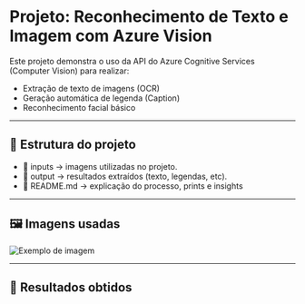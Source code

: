# Projeto: Reconhecimento de Texto e Imagem com Azure Vision

Este projeto demonstra o uso da API do Azure Cognitive Services (Computer Vision) para realizar:

- Extração de texto de imagens (OCR)
- Geração automática de legenda (Caption)
- Reconhecimento facial básico

---

## 📂 Estrutura do projeto
 - 📁 inputs → imagens utilizadas no projeto.
 - 📁 output → resultados extraídos (texto, legendas, etc).
 - 📄 README.md → explicação do processo, prints e insights

 ---

## 🖼️ Imagens usadas

![Exemplo de imagem](./inputs/recibo.jpg)

---

## 🔎 Resultados obtidos

```txt
